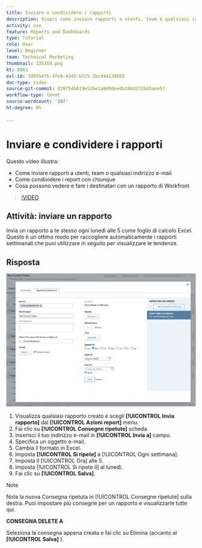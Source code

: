 ```yaml
---
title: Inviare e condividere i rapporti
description: Scopri come inviare rapporti a utenti, team o qualsiasi indirizzo e-mail e come condividere i rapporti con chiunque in Workfront.
activity: use
feature: Reports and Dashboards
type: Tutorial
role: User
level: Beginner
team: Technical Marketing
thumbnail: 335158.png
kt: 8863
exl-id: 3d0554fb-4fe0-43d5-b725-2bcd44134bb5
doc-type: video
source-git-commit: d39754b619e526e1a869deedb38dd2f2b43aee57
workflow-type: tm+mt
source-wordcount: '207'
ht-degree: 0%

---
```


# Inviare e condividere i rapporti

Questo video illustra:

* Come inviare rapporti a utenti, team o qualsiasi indirizzo e-mail
* Come condividere i report con chiunque
* Cosa possono vedere e fare i destinatari con un rapporto di Workfront

>[!VIDEO](https://video.tv.adobe.com/v/335158/?quality=12)

## Attività: inviare un rapporto

Invia un rapporto a te stesso ogni lunedì alle 5 come foglio di calcolo Excel. Questo è un ottimo modo per raccogliere automaticamente i rapporti settimanali che puoi utilizzare in seguito per visualizzare le tendenze.

## Risposta

![Un’immagine della schermata per impostare le consegne ripetute dei rapporti](assets/send-a-report.png)

1. Visualizza qualsiasi rapporto creato e scegli **[!UICONTROL Invia rapporto]** dal **[!UICONTROL Azioni report]** menu.
1. Fai clic su **[!UICONTROL Consegne ripetute]** scheda.
1. Inserisci il tuo indirizzo e-mail in **[!UICONTROL Invia a]** campo.
1. Specifica un oggetto e-mail.
1. Cambia il formato in Excel.
1. Imposta **[!UICONTROL Si ripete]** a [!UICONTROL Ogni settimana].
1. Imposta il [!UICONTROL Ora] alle 5.
1. Imposta [!UICONTROL Si ripete il] al lunedì.
1. Fai clic su **[!UICONTROL Salva]**.

>[!NOTE]
>
>Nota la nuova Consegna ripetuta in [!UICONTROL Consegne ripetute] sulla destra. Puoi impostare più consegne per un rapporto e visualizzarle tutte qui.

**CONSEGNA DELETE A**

Seleziona la consegna appena creata e fai clic su Elimina (accanto al **[!UICONTROL Salva]** ).
